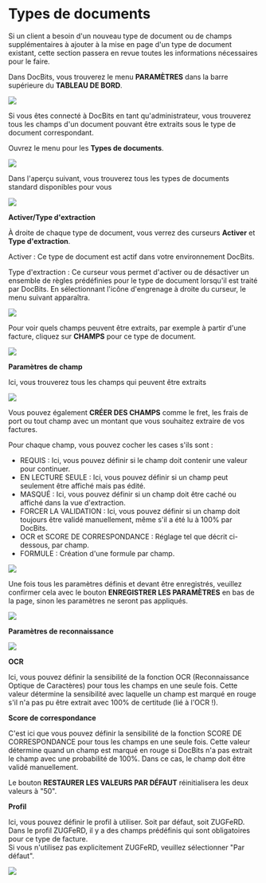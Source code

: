 # Types de documents

Si un client a besoin d'un nouveau type de document ou de champs supplémentaires à ajouter à la mise en page d'un type de document existant, cette section passera en revue toutes les informations nécessaires pour le faire.

Dans DocBits, vous trouverez le menu **PARAMÈTRES** dans la barre supérieure du **TABLEAU DE BORD**.

![](https://lh7-us.googleusercontent.com/ZIJTRkBGeJ29Iw8XSbZKJ3GQifWbtWFYPhSg7v4LjCKWJ-szz7R7nlcbiom5ZB25p201BCnqoaaCsKH3UKQfqaAQlpgf4MCe1joA8OLV8dZ6r6v4-skFkGlUw8U51jwPeGqi59GPQMgpMaLGZGwnCk4)

Si vous êtes connecté à DocBits en tant qu'administrateur, vous trouverez tous les champs d'un document pouvant être extraits sous le type de document correspondant.

Ouvrez le menu pour les **Types de documents**.

![](https://lh7-us.googleusercontent.com/fqNQTnQSPJ19w3YBOf6-E\_sLmKo3LPBeGyRE0jqjhodZjtGxyi7YCg0yrMVfz1VQjsbyQ9S6Lllhn891A8yWD7YJ66pXJ\_EsBlf\_meTFf57snc3r5Ko88kmzgXUYA7DIzaPtxSJBNC3Z7Avh17l\_1fo)

Dans l'aperçu suivant, vous trouverez tous les types de documents standard disponibles pour vous

![](https://lh7-us.googleusercontent.com/Syml6WLOpBNjz1NUcYv6ooJZXhqBKXYOUfWah2jdnTAceLTNr0RYYNW8mXM91wutSH7BAnQ7MVxcNaQE7mDiWtR6xlwVzz45hYzotHEEOPSzoTSFwzno9zrJe8dVCuTHiTftm7HpcSxj9YgcRXR65q0)

**Activer/Type d'extraction**

À droite de chaque type de document, vous verrez des curseurs **Activer** et **Type d'extraction**.

Activer : Ce type de document est actif dans votre environnement DocBits.

Type d'extraction : Ce curseur vous permet d'activer ou de désactiver un ensemble de règles prédéfinies pour le type de document lorsqu'il est traité par DocBits. En sélectionnant l'icône d'engrenage à droite du curseur, le menu suivant apparaîtra.

![](https://lh7-us.googleusercontent.com/VAf5NNfmfs\_EsV3-LzQmif4Vp\_hSjhWOgoehrzHya-8eXgeWSRz6tArWNtQZW4SPkelwufuXFkSl5jGywDnxh5Ll5BYLSXrTmUYi2AxBOj38suzgoJiLSqX2ENYJHpGbpkt1kUX7vcATShHfG0Jw20s)

Pour voir quels champs peuvent être extraits, par exemple à partir d'une facture, cliquez sur **CHAMPS** pour ce type de document.

![](https://lh7-us.googleusercontent.com/DRJV3CLSSHjjFrqQD0LtzvMRu4n-\_RZ\_w5d-2d9q7MsZur-2\_cj-\_9VYjeOCmDIZ6\_C\_dZKDonfyFUip8NCqeXEkw5gch0MaK2u-5\_kCGg6\_zNMhYj2gW-JUXoQORzoJdUmKwa7PuMz\_mnF3FuzkXDc)

**Paramètres de champ**

Ici, vous trouverez tous les champs qui peuvent être extraits

![](https://lh7-us.googleusercontent.com/NRhL2RPgVJqbdxoKnnEtcB8D1yYXfHqifMFttmiju6OQkMKdrndsZ17EFhYEOh5bJg2ctOPyzy60CwqKme0RQbDmKWhq3EBTuqGDzDzNdcx1PPMkC4a-N1yJFmbs-ZcM3kfFt\_j9Z3QdofcuXJqTN7U)

Vous pouvez également **CRÉER DES CHAMPS** comme le fret, les frais de port ou tout champ avec un montant que vous souhaitez extraire de vos factures.

Pour chaque champ, vous pouvez cocher les cases s'ils sont :

* REQUIS : Ici, vous pouvez définir si le champ doit contenir une valeur pour continuer.
* EN LECTURE SEULE : Ici, vous pouvez définir si un champ peut seulement être affiché mais pas édité.
* MASQUÉ : Ici, vous pouvez définir si un champ doit être caché ou affiché dans la vue d'extraction.
* FORCER LA VALIDATION : Ici, vous pouvez définir si un champ doit toujours être validé manuellement, même s'il a été lu à 100% par DocBits.
* OCR et SCORE DE CORRESPONDANCE : Réglage tel que décrit ci-dessous, par champ.
* FORMULE : Création d'une formule par champ.

![](https://lh7-us.googleusercontent.com/rbyXMCvWQx10lEGKb4xzu7eM6-l2yNZ3SO9Mj4pIIqfAZzt68on8j1KpSnrisMgVgKKB3QhymZNDpxYEVMVQplEsesk1gWAEAeriPDaQxL5v4eWPd9oFnyYN5QiA5uymT4ED6JHEew5FAlC\_bgU9Mho)

Une fois tous les paramètres définis et devant être enregistrés, veuillez confirmer cela avec le bouton **ENREGISTRER LES PARAMÈTRES** en bas de la page, sinon les paramètres ne seront pas appliqués.

![](https://lh7-us.googleusercontent.com/4nXll-tHCDUUbA\_hsi\_RXa7ll7qxkNFk2Htjx56-rBnIrZGu3H\_VJtjjtuUlXGBFUQUcXAa8WdJXFdWZN6geHCWsUnq0MUF1Q8\_RvpdpqYDq\_rNoFraomSK0sUTeKAyeOo7CZ1QiSs2rnIIXak4fGG4)

**Paramètres de reconnaissance**

![](https://lh7-us.googleusercontent.com/nEAjFqWdbJci2U0lHCL8Bv-51Uur1QxT0etiKaR4kUNp2G4jtlsbR2ikAee--XvyoKDZ8Tx5l3hLa-a-FdY1lL35lxFegwg6D8xPw27ObwrZRRBhXDOmQOa3y\_1bhcwzXF418PsASkx3jjEIQXqtBnc)

**OCR**

Ici, vous pouvez définir la sensibilité de la fonction OCR (Reconnaissance Optique de Caractères) pour tous les champs en une seule fois. Cette valeur détermine la sensibilité avec laquelle un champ est marqué en rouge s'il n'a pas pu être extrait avec 100% de certitude (lié à l'OCR !).

**Score de correspondance**

C'est ici que vous pouvez définir la sensibilité de la fonction SCORE DE CORRESPONDANCE pour tous les champs en une seule fois. Cette valeur détermine quand un champ est marqué en rouge si DocBits n'a pas extrait le champ avec une probabilité de 100%. Dans ce cas, le champ doit être validé manuellement.

Le bouton **RESTAURER LES VALEURS PAR DÉFAUT** réinitialisera les deux valeurs à "50".

**Profil**

Ici, vous pouvez définir le profil à utiliser. Soit par défaut, soit ZUGFeRD.\
Dans le profil ZUGFeRD, il y a des champs prédéfinis qui sont obligatoires pour ce type de facture.\
Si vous n'utilisez pas explicitement ZUGFeRD, veuillez sélectionner "Par défaut".

![](https://lh7-us.googleusercontent.com/jxQMt3SJdQcMD15ntBN2vowRpAZxybGYZtr\_6w8ANER4XgvkDf09tN-H9wZqApYj3ka1-E-KvALZp5dw4GFK5SswWWe3MAv3eiCWcRyb3lxk0f9erN4FfOTPkPK0lburKvib5hTntUHWUFikBGBQV1Y)

